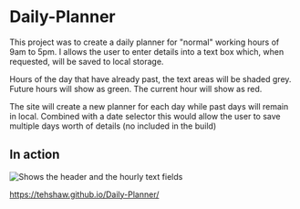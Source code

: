 # Daily-Planner

This project was to create a daily planner for "normal" working hours of 9am to 5pm. I allows the user to enter details into a text box which, when requested, will be saved to local storage.

Hours of the day that have already past, the text areas will be shaded grey. Future hours will show as green. The current hour will show as red.

The site will create a new planner for each day while past days will remain in local. Combined with a date selector this would allow the user to save multiple days worth of details (no included in the build)

## In action

![Shows the header and the hourly text fields](./assets)


https://tehshaw.github.io/Daily-Planner/